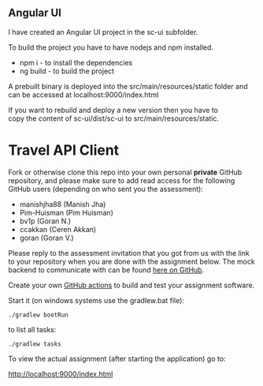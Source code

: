 ## Angular UI
I have created an Angular UI project in the sc-ui subfolder.

To build the project you have to have nodejs and npm installed.
* npm i - to install the dependencies
* ng build - to build the project

A prebuilt binary is deployed into the src/main/resources/static folder 
and can be accessed at localhost:9000/index.html

If you want to rebuild and deploy a new version then you have to  
copy the content of sc-ui/dist/sc-ui to src/main/resources/static.

Travel API Client
=================

Fork or otherwise clone this repo into your own personal **private** GitHub repository, and please make sure to add read access for the following GitHub users (depending on who sent you the assessment):
- manishjha88 (Manish Jha)
- Pim-Huisman (Pim Huisman)
- bv1p (Goran N.)
- ccakkan (Ceren Akkan)
- goran (Goran V.)

Please reply to the assessment invitation that you got from us with the link to your
repository when you are done with the assignment below. The mock backend to communicate with can be
found [here on GitHub](https://github.com/Pim-Huisman/simple-travel-api-mock).

Create your own [GitHub actions](https://github.com/features/actions) to build and test your assignment software.

Start it (on windows systems use the gradlew.bat file):

`./gradlew bootRun`

to list all tasks:

`./gradlew tasks`

To view the actual assignment (after starting the application) go to:

[http://localhost:9000/index.html](http://localhost:9000/index.html)
